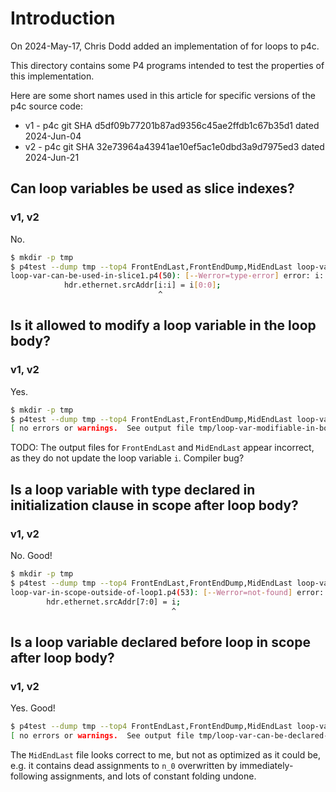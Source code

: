 # Introduction

On 2024-May-17, Chris Dodd added an implementation of for loops to
p4c.

This directory contains some P4 programs intended to test the
properties of this implementation.

Here are some short names used in this article for specific versions
of the p4c source code:

+ v1 - p4c git SHA d5df09b77201b87ad9356c45ae2ffdb1c67b35d1 dated 2024-Jun-04
+ v2 - p4c git SHA 32e73964a43941ae10ef5ac1e0dbd3a9d7975ed3 dated 2024-Jun-21


## Can loop variables be used as slice indexes?

### v1, v2

No.

```bash
$ mkdir -p tmp
$ p4test --dump tmp --top4 FrontEndLast,FrontEndDump,MidEndLast loop-var-can-be-used-in-slice1.p4 
loop-var-can-be-used-in-slice1.p4(50): [--Werror=type-error] error: i: slice bit index values must be constants
            hdr.ethernet.srcAddr[i:i] = i[0:0];
                                 ^
```


## Is it allowed to modify a loop variable in the loop body?

### v1, v2

Yes.

```bash
$ mkdir -p tmp
$ p4test --dump tmp --top4 FrontEndLast,FrontEndDump,MidEndLast loop-var-modifiable-in-body1.p4
[ no errors or warnings.  See output file tmp/loop-var-modifiable-in-body1-0003-MidEnd_47_MidEndLast.p4 ]
```

TODO: The output files for `FrontEndLast` and `MidEndLast` appear
incorrect, as they do not update the loop variable `i`.  Compiler bug?


## Is a loop variable with type declared in initialization clause in scope after loop body?

### v1, v2

No.  Good!

```bash
$ mkdir -p tmp
$ p4test --dump tmp --top4 FrontEndLast,FrontEndDump,MidEndLast loop-var-in-scope-outside-of-loop1.p4
loop-var-in-scope-outside-of-loop1.p4(53): [--Werror=not-found] error: i: declaration not found
        hdr.ethernet.srcAddr[7:0] = i;
                                    ^
```


## Is a loop variable declared before loop in scope after loop body?

### v1, v2

Yes.  Good!

```bash
$ p4test --dump tmp --top4 FrontEndLast,FrontEndDump,MidEndLast loop-var-can-be-declared-before-loop1.p4
[ no errors or warnings.  See output file tmp/loop-var-can-be-declared-before-loop1-0003-MidEnd_47_MidEndLast.p4 ]
```

The `MidEndLast` file looks correct to me, but not as optimized as it
could be, e.g. it contains dead assignments to `n_0` overwritten by
immediately-following assignments, and lots of constant folding
undone.
